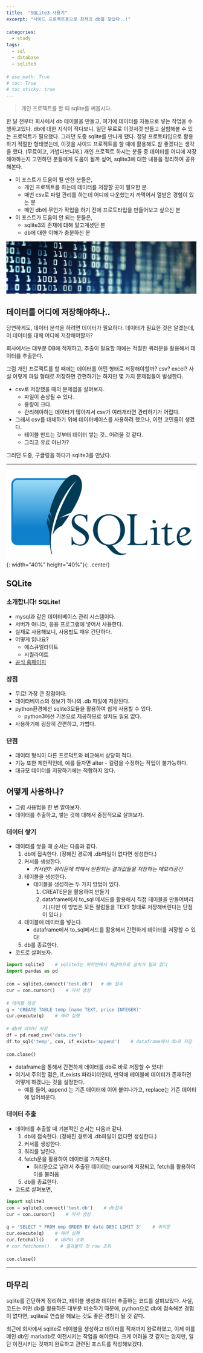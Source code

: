 ```yaml
---
title:  "SQLite3 사용기"
excerpt: "사이드 프로젝트용으로 최적의 db를 찾았다..!"

categories:
  - study
tags:
  - sql
  - database
  - sqlite3

# use_math: True
# toc: True
# toc_sticky: true
---
```


> 개인 프로젝트를 할 때 sqlite를 써봅시다.

한 달 전부터 회사에서 db 테이블을 만들고, 여기에 데이터를 자동으로 넣는 작업을 수행하고있다. db에 대한 지식이 적다보니, 일단 무료로 이것저것 만들고 실험해볼 수 있는 프로덕트가 필요했다. 그러던 도중 sqlite를 만나게 됐다. 정말 프로토타입으로 활용하기 적절한 형태였는데, 이것을 사이드 프로젝트를 할 때에 활용해도 참 좋겠다는 생각을 했다. (무료이고, 가볍다보니까.) 개인 프로젝트 하시는 분들 중 데이터를 어디에 저장해야하는지 고민하던 분들에게 도움이 될까 싶어, sqlite3에 대한 내용을 정리하여 공유해본다.

- 이 포스트가 도움이 될 만한 분들은,
    - 개인 프로젝트를 하는데 데이터를 저장할 곳이 필요한 분.
    - 매번 csv로 파일 관리를 하는데 어디에 다운했는지 까먹어서 열받은 경험이 있는 분
    - 메인 db에 무언가 작업을 하기 전에 프로토타입을 만들어보고 싶으신 분
- 이 포스트가 도움이 안 되는 분들은,
    - sqlite3의 존재에 대해 알고계셨던 분
    - db에 대한 이해가 충분하신 분

![/assets/images/sqlite3/Untitled.png](/assets/images/sqlite3/Untitled.png)



## 데이터를 어디에 저장해야하나..

당연하게도, 데이터 분석을 하려면 데이터가 필요하다. 데이터가 필요한 것은 알겠는데, 이 데이터를 대체 어디에 저장해야할까? 

회사에서는 대부분 DB에 적재하고, 추출이 필요할 때에는 적절한 쿼리문을 활용해서 데이터를 추출한다. 

그럼 개인 프로젝트를 할 때에는 데이터를 어떤 형태로 저장해야할까? csv? excel? 사실 이렇게 파일 형태로 저장하면 간편하기는 하지만 몇 가지 문제점들이 발생한다. 

- csv로 저장했을 때의 문제점을 살펴보자.
    - 파일이 손상될 수 있다.
    - 용량이 크다.
    - 관리해야하는 데이터가 많아져서 csv가 여러개라면 관리하기가 어렵다.
- 그래서 csv를 대체하기 위해 데이터베이스를 사용하려 했으나, 이런 고민들이 생겼다.
    - 테이블 만드는 것부터 데이터 쌓는 것.. 어려울 것 같다.
    - 그리고 유료 아닌가?

그러던 도중, 구글링을 하다가 sqlite3를 만났다.
- - - - -


![/assets/images/sqlite3/1200px-SQLite370.svg.png](/assets/images/sqlite3/1200px-SQLite370.svg.png){: width="40%" height="40%"}{: .center}

## SQLite

### 소개합니다! SQLite!

- mysql과 같은 데이터베이스 관리 시스템이다.
- 서버가 아니라, 응용 프로그램에 넣어서 사용한다.
- 실제로 사용해보니, 사용법도 매우 간단하다.
- 어떻게 읽나요?
    - 에스큐엘라이트
    - 시퀄라이트
- [공식 홈페이지](https://www.sqlite.org/index.html)

### 장점

- 무료! 가장 큰 장점이다.
- 데이터베이스의 정보가 하나의 .db 파일에 저장된다.
- python환경에선 sqlite3모듈을 활용하여 쉽게 사용할 수 있다.
  - python3에선 기본으로 제공하므로 설치도 필요 없다.
- 사용하기에 굉장히 간편하고, 가볍다.

### 단점

- 데이터 형식이 다른 프로덕트와 비교해서 상당히 적다.
- 기능 또한 제한적인데, 예를 들자면 alter - 컬럼을 수정하는  작업이 불가능하다.
- 대규모 데이터를 저장하기에는 적합하지 않다.



## 어떻게 사용하나?

- 그럼 사용법을 한 번 알아보자.
- 데이터를 추출하고, 쌓는 것에 대해서 중점적으로 살펴보자.

### 데이터 쌓기

- 데이터를 쌓을 때 순서는 다음과 같다.
    1. db에 접속한다. (정해진 경로에 .db파일이 없다면 생성한다.)
    2. 커서를 생성한다.
        - *커서란?: 쿼리문에 의해서 반환되는 결과값들을 저장하는 메모리공간*
    3. 테이블을 생성한다.
        - 테이블을 생성하는 두 가지 방법이 있다.
            1. CREATE문을 활용하여 만들기
            2. dataframe에서 to_sql 메서드를 활용해서 직접 테이블을 만들어버리기.(다만 이 방법은 모든 컬럼들을 TEXT 형태로 저장해버린다는 단점이 있다.)
    4. 테이블에 데이터를 넣는다.
        - dataframe에서 to_sql메서드를 활용해서 간편하게 데이터를 저장할 수 있다!
    5. db를 종료한다.
- 코드로 살펴보자.

```python
import sqlite3    # sqlite3는 파이썬에서 제공하므로 설치가 필요 없다
import pandas as pd

con = sqlite3.connect('test.db')   # db 접속
cur = con.cursor()    # 커서 생성

# 테이블 생성
q = 'CREATE TABLE temp (name TEXT, price INTEGER)'
cur.execute(q)    # 쿼리 실행

# db에 데이터 저장
df = pd.read_csv('data.csv')
df.to_sql('temp', con, if_exists='append')    # dataframe에서 db로 저장

con.close()
```

- dataframe을 통해서 간편하게 데이터를 db로 바로 저장할 수 있다!
- 여기서 주의할 점은, if_exists 파라미터인데, 만약에 테이블에 데이터가 존재하면 어떻게 하겠냐는 것을 설정한다.
    - 예를 들어, append 는 기존 데이터에 이어 붙여나가고, replace는 기존 데이터에 덮어씌운다.

### 데이터 추출

- 데이터를 추출할 때 기본적인 순서는 다음과 같다.
    1. db에 접속한다. (정해진 경로에 .db파일이 없다면 생성한다.)
    2. 커서를 생성한다.
    3. 쿼리를 날린다.
    4. fetch문을 활용하여 데이터를 가져온다.
        - 쿼리문으로 날려서 추출된 데이터는 cursor에 저장되고, fetch를 활용하여 이를 불러옴
    5. db를 종료한다.
- 코드로 살펴보면,

```python
import sqlite3
con = sqlite3.connect('test.db')    # db접속
cur = con.cursor()    # 커서 생성

q = 'SELECT * FROM emp ORDER BY date DESC LIMIT 3'    # 쿼리문
cur.execute(q)    # 쿼리 실행
cur.fetchall()    # 데이터 조회
# cur.fetchone()    # 결과물의 첫 row 조회

con.close()
```

---



## 마무리

sqlite를 간단하게 정리하고, 테이블 생성과 데이터 추출하는 코드를 살펴보았다. 사실, 코드는 어떤 db를 활용하든 대부분 비슷하기 때문에, python으로 db에 접속해본 경험이 없다면, sqlite로 연습을 해보는 것도 좋은 경험이 될 것 같다. 

최근에 회사에서 sqlite로 테이블을 생성하고 데이터를 적재까지 완료하였고, 이제 이를 메인 db인 mariadb로 이전시키는 작업을 해야한다. 크게 어려울 것 같지는 않지만, 일단 이전시키는 것까지 완료하고 관련된 포스트를 작성해보겠다.
